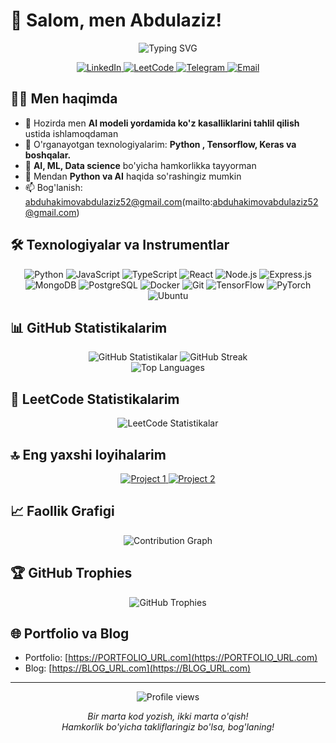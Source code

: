 # 👋 Salom, men Abdulaziz!

<div align="center">
  <img src="https://readme-typing-svg.herokuapp.com?font=Fira+Code&size=27&duration=3000&pause=1000&color=FFFFFF&center=true&vCenter=true&width=435&lines=Full+Stack+Developer;Data+Scientist;AI+Enthusiast;Always+Learning" alt="Typing SVG" />
</div>

<p align="center">
  <a href="https://www.linkedin.com/in/abdulaziz2501/">
    <img src="https://img.shields.io/badge/LinkedIn-0077B5?style=for-the-badge&logo=linkedin&logoColor=white" alt="LinkedIn"/>
  </a>
  <a href="https://leetcode.com/abdulaziz2501/">
    <img src="https://img.shields.io/badge/LeetCode-FFA116?style=for-the-badge&logo=leetcode&logoColor=white" alt="LeetCode"/>
  </a>
  <a href="https://t.me/abdulaziz_2501">
    <img src="https://img.shields.io/badge/Telegram-2CA5E0?style=for-the-badge&logo=telegram&logoColor=white" alt="Telegram"/>
  </a>
  <a href="mailto:EMAIL@EXAMPLE.COM">
    <img src="https://img.shields.io/badge/Email-D14836?style=for-the-badge&logo=gmail&logoColor=white" alt="Email"/>
  </a>
</p>

## 🧑‍💻 Men haqimda

- 🔭 Hozirda men **AI modeli yordamida ko'z kasalliklarini tahlil qilish** ustida ishlamoqdaman
- 🌱 O'rganayotgan texnologiyalarim: **Python , Tensorflow, Keras va boshqalar.**
- 👯 **AI, ML, Data science** bo'yicha hamkorlikka tayyorman
- 💬 Mendan **Python va AI** haqida so'rashingiz mumkin
- 📫 Bog'lanish: abduhakimovabdulaziz52@gmail.com(mailto:abduhakimovabdulaziz52@gmail.com)

## 🛠️ Texnologiyalar va Instrumentlar

<p align="center">
  <img src="https://img.shields.io/badge/Python-3776AB?style=for-the-badge&logo=python&logoColor=white" alt="Python"/>
  <img src="https://img.shields.io/badge/JavaScript-F7DF1E?style=for-the-badge&logo=javascript&logoColor=black" alt="JavaScript"/>
  <img src="https://img.shields.io/badge/TypeScript-007ACC?style=for-the-badge&logo=typescript&logoColor=white" alt="TypeScript"/>
  <img src="https://img.shields.io/badge/React-20232A?style=for-the-badge&logo=react&logoColor=61DAFB" alt="React"/>
  <img src="https://img.shields.io/badge/Node.js-43853D?style=for-the-badge&logo=node.js&logoColor=white" alt="Node.js"/>
  <img src="https://img.shields.io/badge/Express.js-404D59?style=for-the-badge&logo=express&logoColor=white" alt="Express.js"/>
  <img src="https://img.shields.io/badge/MongoDB-4EA94B?style=for-the-badge&logo=mongodb&logoColor=white" alt="MongoDB"/>
  <img src="https://img.shields.io/badge/PostgreSQL-316192?style=for-the-badge&logo=postgresql&logoColor=white" alt="PostgreSQL"/>
  <img src="https://img.shields.io/badge/Docker-2496ED?style=for-the-badge&logo=docker&logoColor=white" alt="Docker"/>
  <img src="https://img.shields.io/badge/Git-F05032?style=for-the-badge&logo=git&logoColor=white" alt="Git"/>
  <img src="https://img.shields.io/badge/TensorFlow-FF6F00?style=for-the-badge&logo=tensorflow&logoColor=white" alt="TensorFlow"/>
  <img src="https://img.shields.io/badge/PyTorch-EE4C2C?style=for-the-badge&logo=pytorch&logoColor=white" alt="PyTorch"/>
  <img src="https://img.shields.io/badge/Ubuntu-E95420?style=for-the-badge&logo=ubuntu&logoColor=white" alt="Ubuntu"/>
</p>

## 📊 GitHub Statistikalarim

<div align="center">
  <img src="https://github-readme-stats.vercel.app/api?username=abdulaziz2501&show_icons=true&theme=radical" alt="GitHub Statistikalar"/>
  <img src="https://github-readme-streak-stats.herokuapp.com/?user=abdulaziz2501&theme=radical" alt="GitHub Streak"/>
</div>

<div align="center">
  <img src="https://github-readme-stats.vercel.app/api/top-langs/?username=abdulaziz2501&layout=compact&theme=radical" alt="Top Languages"/>
</div>

## 🧩 LeetCode Statistikalarim

<div align="center">
  <img src="https://leetcard.jacoblin.cool/abdulaziz2501?theme=dark&font=Noto%20Sans&ext=activity" alt="LeetCode Statistikalar"/>
</div>

## 🔝 Eng yaxshi loyihalarim

<div align="center">
  <a href="https://github.com/abdulaziz2501/PROJECT_1">
    <img src="https://github-readme-stats.vercel.app/api/pin/?username=abdulaziz2501&repo=PROJECT_1&theme=radical" alt="Project 1"/>
  </a>
  <a href="https://github.com/abdulaziz2501/PROJECT_2">
    <img src="https://github-readme-stats.vercel.app/api/pin/?username=abdulaziz2501&repo=PROJECT_2&theme=radical" alt="Project 2"/>
  </a>
</div>

## 📈 Faollik Grafigi

<div align="center">
  <img src="https://activity-graph.herokuapp.com/graph?username=abdulaziz2501&theme=redical" alt="Contribution Graph"/>
</div>

## 🏆 GitHub Trophies

<div align="center">
  <img src="https://github-profile-trophy.vercel.app/?username=abdulaziz2501&theme=radical&row=1&column=6" alt="GitHub Trophies"/>
</div>

## 🌐 Portfolio va Blog

- Portfolio: [https://PORTFOLIO_URL.com](https://PORTFOLIO_URL.com)
- Blog: [https://BLOG_URL.com](https://BLOG_URL.com)

---

<div align="center">
  <img src="https://komarev.com/ghpvc/?username=abdulaziz2501&style=flat-square&color=blueviolet" alt="Profile views"/>
  <br>
  
  <i>Bir marta kod yozish, ikki marta o'qish!</i>
  <br>
  <i>Hamkorlik bo'yicha takliflaringiz bo'lsa, bog'laning!</i>
</div>

<!--
**abdulaziz2501/abdulaziz2501** bu mahsus ✨ _special_ ✨ repozitoriy, chunki README.md fayli GitHub profilingizda ko'rsatiladi.
-->
